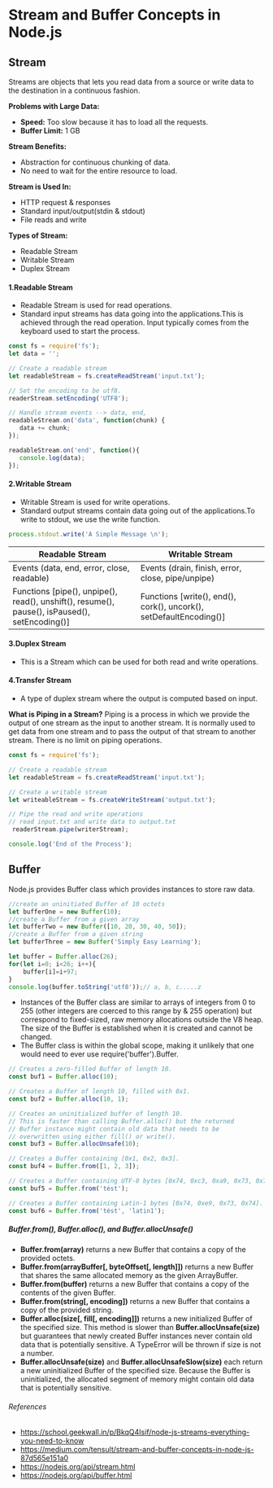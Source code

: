 # Stream and Buffer Concepts in Node.js


## Stream
Streams are objects that lets you read data from a source or write data to the destination in a continuous fashion.

**Problems with Large Data:**
- **Speed:** Too slow because it has to load all the requests.
- **Buffer Limit:** 1 GB

**Stream Benefits:**
- Abstraction for continuous chunking of data.
- No need to wait for the entire resource to load.

**Stream is Used In:**
- HTTP request & responses
- Standard input/output(stdin & stdout)
- File reads and write

**Types of Stream:**
- Readable Stream
- Writable Stream
- Duplex Stream 

#### 1.Readable Stream
- Readable Stream is used for read operations.
- Standard input streams has data going into the applications.This is achieved through the read operation. Input typically comes from the keyboard used to start the process.

```javascript
const fs = require('fs');
let data = '';

// Create a readable stream
let readableStream = fs.createReadStream('input.txt');

// Set the encoding to be utf8. 
readerStream.setEncoding('UTF8');

// Handle stream events --> data, end,
readableStream.on('data', function(chunk) {
   data += chunk;
});

readableStream.on('end', function(){
   console.log(data);
});
```

#### 2.Writable Stream
- Writable Stream is used for write operations.
- Standard output streams contain data going out of the applications.To write to stdout, we use the write function.

```javascript
process.stdout.write('A Simple Message \n');
```

Readable Stream | Writable Stream
------------ | -------------
Events (data, end, error, close, readable) | Events (drain, finish, error, close, pipe/unpipe)
Functions [pipe(), unpipe(), read(), unshift(), resume(), pause(), isPaused(), setEncoding()] | Functions [write(), end(), cork(), uncork(), setDefaultEncoding()]

#### 3.Duplex Stream
- This is a Stream which can be used for both read and write operations.

#### 4.Transfer Stream
- A type of duplex stream where the output is computed based on input.

**What is Piping in a Stream?**
Piping is a process in which we provide the output of one stream as the input to another stream. It is normally used to get data from one stream and to pass the output of that stream to another stream. There is no limit on piping operations.

```javascript
const fs = require('fs');

// Create a readable stream
let readableStream = fs.createReadStream('input.txt');

// Create a writable stream
let writeableStream = fs.createWriteStream('output.txt');

// Pipe the read and write operations
// read input.txt and write data to output.txt
 readerStream.pipe(writerStream);

console.log('End of the Process');
```

## Buffer
Node.js provides Buffer class which provides instances to store raw data.

```javascript
//create an uninitiated Buffer of 10 octets
let bufferOne = new Buffer(10);
//create a Buffer from a given array
let bufferTwo = new Buffer([10, 20, 30, 40, 50]);
//create a Buffer from a given string
let bufferThree = new Buffer('Simply Easy Learning');
```

```javascript
let buffer = Buffer.alloc(26);
for(let i=0; i<26; i++){
    buffer[i]=i+97;
}
console.log(buffer.toString('utf8'));// a, b, c.....z
```

- Instances of the Buffer class are similar to arrays of integers from 0 to 255 (other integers are coerced to this range by & 255 operation) but correspond to fixed-sized, raw memory allocations outside the V8 heap. The size of the Buffer is established when it is created and cannot be changed.
- The Buffer class is within the global scope, making it unlikely that one would need to ever use require('buffer').Buffer.

```javascript
// Creates a zero-filled Buffer of length 10.
const buf1 = Buffer.alloc(10);

// Creates a Buffer of length 10, filled with 0x1.
const buf2 = Buffer.alloc(10, 1);

// Creates an uninitialized buffer of length 10.
// This is faster than calling Buffer.alloc() but the returned
// Buffer instance might contain old data that needs to be
// overwritten using either fill() or write().
const buf3 = Buffer.allocUnsafe(10);

// Creates a Buffer containing [0x1, 0x2, 0x3].
const buf4 = Buffer.from([1, 2, 3]);

// Creates a Buffer containing UTF-8 bytes [0x74, 0xc3, 0xa9, 0x73, 0x74].
const buf5 = Buffer.from('tést');

// Creates a Buffer containing Latin-1 bytes [0x74, 0xe9, 0x73, 0x74].
const buf6 = Buffer.from('tést', 'latin1');
```

##### Buffer.from(), Buffer.alloc(), and Buffer.allocUnsafe()

- **Buffer.from(array)** returns a new Buffer that contains a copy of the provided octets.
- **Buffer.from(arrayBuffer[, byteOffset[, length]])** returns a new Buffer that shares the same allocated memory as the given ArrayBuffer.
- **Buffer.from(buffer)** returns a new Buffer that contains a copy of the contents of the given Buffer.
- **Buffer.from(string[, encoding])** returns a new Buffer that contains a copy of the provided string.
- **Buffer.alloc(size[, fill[, encoding]])** returns a new initialized Buffer of the specified size. This method is slower than **Buffer.allocUnsafe(size)** but guarantees that newly created Buffer instances never contain old data that is potentially sensitive. A TypeError will be thrown if size is not a number.
- **Buffer.allocUnsafe(size)** and **Buffer.allocUnsafeSlow(size)** each return a new uninitialized Buffer of the specified size. Because the Buffer is uninitialized, the allocated segment of memory might contain old data that is potentially sensitive.



###### References
- https://school.geekwall.in/p/BkqQ4Isif/node-js-streams-everything-you-need-to-know
- https://medium.com/tensult/stream-and-buffer-concepts-in-node-js-87d565e151a0
- https://nodejs.org/api/stream.html
- https://nodejs.org/api/buffer.html
